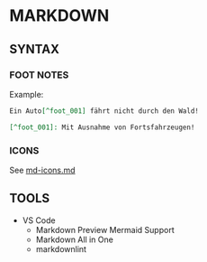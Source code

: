 MARKDOWN
========

SYNTAX
------

### FOOT NOTES

Example:

```markdown
Ein Auto[^foot_001] fährt nicht durch den Wald!

[^foot_001]: Mit Ausnahme von Fortsfahrzeugen!
```

### ICONS

See [md-icons.md](md-icons.md)


TOOLS
-----

* VS Code
  * Markdown Preview Mermaid Support
  * Markdown All in One
  * markdownlint
